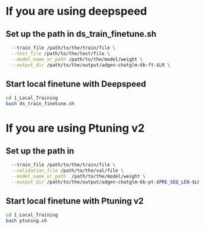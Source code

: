 # If you are using deepspeed 
## Set up the path in ds_train_finetune.sh
```bash
  --train_file /path/to/the/train/file \
  --test_file /path/to/the/test/file \
  --model_name_or_path /path/to/the/model/weight \
  --output_dir /path/to/the/output/adgen-chatglm-6b-ft-$LR \
```
## Start local finetune with Deepspeed

```bash
cd 1_Local_Training
bash ds_train_finetune.sh
```

# If you are using Ptuning v2

## Set up the path in

```bash
  --train_file /path/to/the/train/file \
  --validation_file /path/to/the/val/file \
  --model_name_or_path  /path/to/the/model/weight \
  --output_dir /path/to/the/output/adgen-chatglm-6b-pt-$PRE_SEQ_LEN-$LR \
```

## Start local finetune with Ptuning v2

```bash
cd 1_Local_Training
bash ptuning.sh
```

